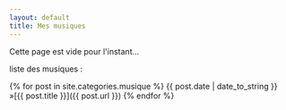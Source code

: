 ```yaml
---
layout: default
title: Mes musiques
---
```


Cette page est vide pour l'instant...

liste des musiques :

{% for post in site.categories.musique %}
  {{ post.date | date_to_string }} &raquo;[{{ post.title }}]({{ post.url }})
  {% endfor %}

